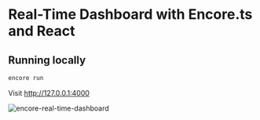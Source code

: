 # Real-Time Dashboard with Encore.ts and React

## Running locally
```bash
encore run
```
Visit http://127.0.0.1:4000



![encore-real-time-dashboard](https://github.com/user-attachments/assets/02476c09-a3f3-4d13-9621-1ac9b420a9c0)
